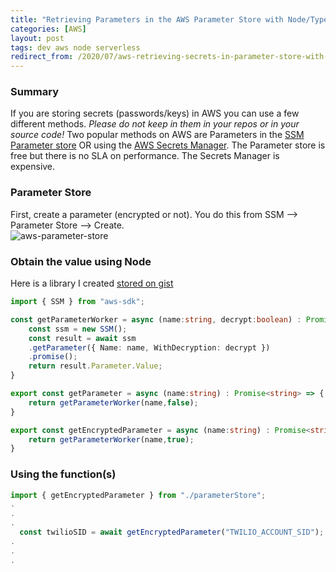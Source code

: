 ```yaml
---
title: "Retrieving Parameters in the AWS Parameter Store with Node/Typescript"
categories: [AWS]
layout: post
tags: dev aws node serverless
redirect_from: /2020/07/aws-retrieving-secrets-in-parameter-store-with-node
---
```


### Summary

If you are storing secrets (passwords/keys) in AWS you can use a few different methods.  *Please do not keep in them in your repos or in your source code!*  Two popular methods on AWS are Parameters in the [SSM Parameter store](https://docs.aws.amazon.com/systems-manager/latest/userguide/systems-manager-parameter-store.html) OR using the [AWS Secrets Manager](https://aws.amazon.com/secrets-manager/).  The Parameter store is free but there is no SLA on performance.  The Secrets Manager is expensive.

### Parameter Store

First, create a parameter (encrypted or not).  You do this from SSM --> Parameter Store --> Create.  
<img class="screenshot" alt="aws-parameter-store" src="https://user-images.githubusercontent.com/231867/88430052-a5537300-cdac-11ea-95cf-4c7401271368.png"/>

### Obtain the value using Node

Here is a library I created [stored on gist](https://gist.github.com/cbschuld/938190f81d00934f7a158ff223fb5e02)

```typescript
import { SSM } from "aws-sdk";

const getParameterWorker = async (name:string, decrypt:boolean) : Promise<string> => {
    const ssm = new SSM();
    const result = await ssm
    .getParameter({ Name: name, WithDecryption: decrypt })
    .promise();
    return result.Parameter.Value;
}

export const getParameter = async (name:string) : Promise<string> => {
    return getParameterWorker(name,false);
}

export const getEncryptedParameter = async (name:string) : Promise<string> => {
    return getParameterWorker(name,true);
}
```

### Using the function(s)

```typescript
import { getEncryptedParameter } from "./parameterStore";
.
.
.
  const twilioSID = await getEncryptedParameter("TWILIO_ACCOUNT_SID");
.
.
.

```
